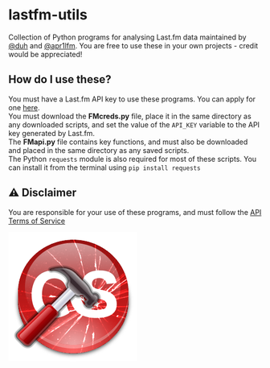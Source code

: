# lastfm-utils
Collection of Python programs for analysing Last.fm data maintained by [@duh](https://www.github.com/duh) and [@apr1lfm](https://www.github.com/apr1lfm). You are free to use these in your own projects - credit would be appreciated!

## How do I use these?
You must have a Last.fm API key to use these programs. You can apply for one [here](https://www.last.fm/api/account/create). 
<br>You must download the **FMcreds.py** file, place it in the same directory as any downloaded scripts, and set the value of the `API_KEY` variable to the API key generated by Last.fm.
<br>The **FMapi.py** file contains key functions, and must also be downloaded and placed in the same directory as any saved scripts.
<br>The Python `requests` module is also required for most of these scripts. You can install it from the terminal using `pip install requests`

## ⚠ Disclaimer
You are responsible for your use of these programs, and must follow the [API Terms of Service](https://www.last.fm/api/tos)

![Last.fm logo being hit with a hammer and smashing](https://github.com/duh/lastfm-utils/blob/main/img/lastfm-utils.png)
